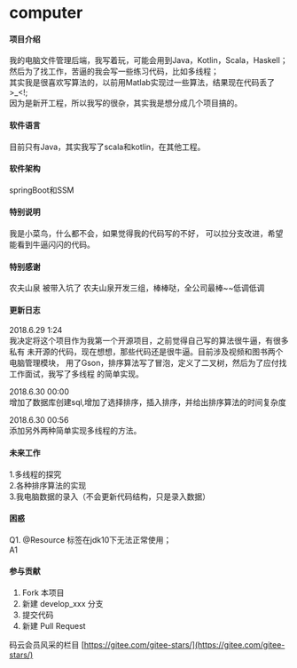 # computer

#### 项目介绍
我的电脑文件管理后端，我写着玩，可能会用到Java，Kotlin，Scala，Haskell；   
然后为了找工作，苦逼的我会写一些练习代码，比如多线程；   
其实我是很喜欢写算法的，以前用Matlab实现过一些算法，结果现在代码丢了>_<!;   
因为是新开工程，所以我写的很杂，其实我是想分成几个项目搞的。   

#### 软件语言
目前只有Java，其实我写了scala和kotlin，在其他工程。

#### 软件架构
springBoot和SSM 

#### 特别说明
我是小菜鸟，什么都不会，如果觉得我的代码写的不好，
可以拉分支改进，希望能看到牛逼闪闪的代码。

#### 特别感谢
农夫山泉 被带入坑了
农夫山泉开发三组，棒棒哒，全公司最棒~~低调低调

#### 更新日志
2018.6.29  1:24  
我决定将这个项目作为我第一个开源项目，之前觉得自己写的算法很牛逼，有很多私有
未开源的代码，现在想想，那些代码还是很牛逼。目前涉及视频和图书两个电脑管理模块，
用了Gson，排序算法写了冒泡，定义了二叉树，然后为了应付找工作面试，我写了多线程
的简单实现。
          
2018.6.30 00:00   
增加了数据库创建sql,增加了选择排序，插入排序，并给出排序算法的时间复杂度

2018.6.30 00:56    
添加另外两种简单实现多线程的方法。



#### 未来工作
1.多线程的探究   
2.各种排序算法的实现   
3.我电脑数据的录入（不会更新代码结构，只是录入数据）   

#### 困惑
Q1. @Resource 标签在jdk10下无法正常使用；  
A1 

#### 参与贡献

1. Fork 本项目
2. 新建 develop_xxx 分支
3. 提交代码
4. 新建 Pull Request

码云会员风采的栏目 [https://gitee.com/gitee-stars/](https://gitee.com/gitee-stars/)
